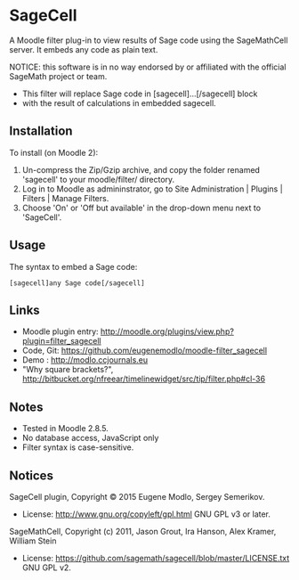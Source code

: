 SageCell
=============

A Moodle filter plug-in to view results of Sage code using the SageMathCell server. 
It embeds any code as plain text.

NOTICE: this software is in no way endorsed by or affiliated with the official SageMath project or team.

 *  This filter will replace Sage code in [sagecell]...[/sagecell] block 
 *  with the result of calculations in embedded sagecell.

Installation
------------
To install (on Moodle 2):

1. Un-compress the Zip/Gzip archive, and copy the folder renamed 'sagecell' to your moodle/filter/ directory.
2. Log in to Moodle as admininstrator, go to Site Administration | Plugins | Filters | Manage Filters.
3. Choose 'On' or 'Off but available' in the drop-down menu next to 'SageCell'.

Usage
-----
The syntax to embed a Sage code:

    [sagecell]any Sage code[/sagecell]

Links
-----
* Moodle plugin entry: <http://moodle.org/plugins/view.php?plugin=filter_sagecell>
* Code, Git: <https://github.com/eugenemodlo/moodle-filter_sagecell>
* Demo : <http://modlo.ccjournals.eu>
* "Why square brackets?", <http://bitbucket.org/nfreear/timelinewidget/src/tip/filter.php#cl-36>

Notes
-----
* Tested in Moodle 2.8.5.
* No database access, JavaScript only
* Filter syntax is case-sensitive.

Notices
-------
SageCell plugin, Copyright © 2015 Eugene Modlo, Sergey Semerikov.

* License: <http://www.gnu.org/copyleft/gpl.html> GNU GPL v3 or later.

SageMathCell, Copyright (c) 2011, Jason Grout, Ira Hanson, Alex Kramer, William Stein

* License: <https://github.com/sagemath/sagecell/blob/master/LICENSE.txt> GNU GPL v2.
